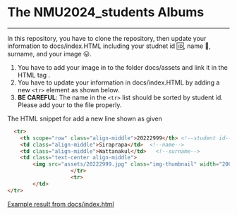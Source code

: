 # The NMU2024_students Albums
---
In this repository,  you have to clone the repository, then update your information to docs/index.HTML including your studnet id :id:, name :name_badge:, surname, and your image :stuck_out_tongue:.

1. You have to add your image in to the folder docs/assets and link it in the HTML tag <img>.
2. You have to update your information in docs/index.HTML by adding a new  `<tr>` element as shown below.
3. **BE CAREFUL**: The name in the `<tr>` list should be sorted by student id. Please add your <tr> to the file properly.

The HTML snippet for add a new line shown as given


```html
  <tr>
    <th scope="row" class="align-middle">20222999</th> <!--student id-->
    <td class="align-middle">Siraprapa</td>  <!--name-->
    <td class="align-middle">Wattanakul</td>   <!--surname-->
    <td class="text-center align-middle">
        <img src="assets/20222999.jpg" class="img-thumbnail" width="200px" height="200px" alt="Coco melon">  <!--src file storage location-->
                    </tr>
                    <tr>
        </td>
</tr>
```

[Example result from docs/index.html](https://github.com/kikikoi/nmu2024_students/edit/main/docs/index.html "click to preview") 

